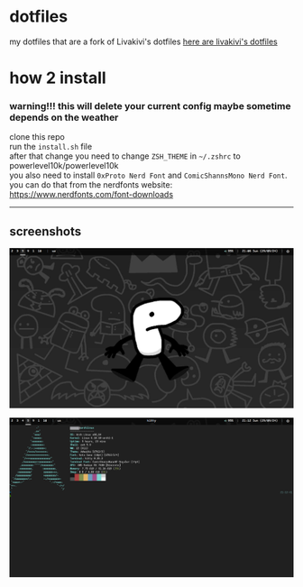 # dotfiles
my dotfiles that are a fork of Livakivi's dotfiles
[here are livakivi's dotfiles](https://github.com/Livakivi/config-files/)  

# how 2 install
### warning!!! this will delete your current config maybe sometime depends on the weather
clone this repo   
run the `install.sh` file  
after that change you need to change `ZSH_THEME` in `~/.zshrc` to powerlevel10k/powerlevel10k  
you also need to install `0xProto Nerd Font` and `ComicShannsMono Nerd Font`. you can do that from the nerdfonts website: https://www.nerdfonts.com/font-downloads  
____
## screenshots
![screenshotofdesktop](screenshotofdesktop.png)  

![screenshotwithneofetch](withneofetch.png)
